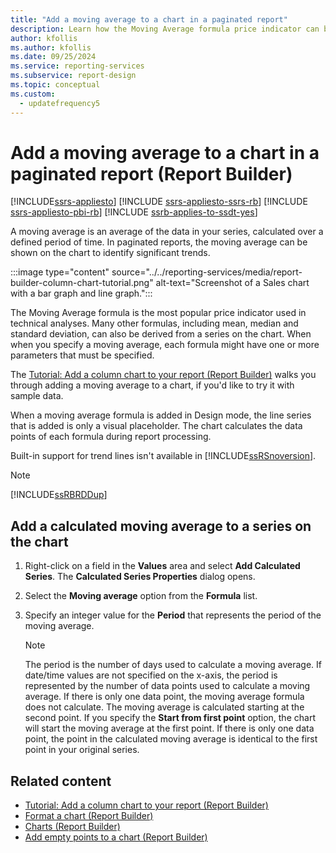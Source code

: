 ```yaml
---
title: "Add a moving average to a chart in a paginated report"
description: Learn how the Moving Average formula price indicator can be shown on a chart to identify trends in Report Builder.
author: kfollis
ms.author: kfollis
ms.date: 09/25/2024
ms.service: reporting-services
ms.subservice: report-design
ms.topic: conceptual
ms.custom:
  - updatefrequency5
---
```

# Add a moving average to a chart in a paginated report (Report Builder)

[!INCLUDE[ssrs-appliesto](../../includes/ssrs-appliesto.md)] [!INCLUDE [ssrs-appliesto-ssrs-rb](../../includes/ssrs-appliesto-ssrs-rb.md)] [!INCLUDE [ssrs-appliesto-pbi-rb](../../includes/ssrs-appliesto-pbi-rb.md)] [!INCLUDE [ssrb-applies-to-ssdt-yes](../../includes/ssrb-applies-to-ssdt-yes.md)]

A moving average is an average of the data in your series, calculated over a defined period of time. In paginated reports, the moving average can be shown on the chart to identify significant trends.  

:::image type="content" source="../../reporting-services/media/report-builder-column-chart-tutorial.png" alt-text="Screenshot of a Sales chart with a bar graph and line graph.":::

  
 The Moving Average formula is the most popular price indicator used in technical analyses. Many other formulas, including mean, median and standard deviation, can also be derived from a series on the chart. When when you specify a moving average, each formula might have one or more parameters that must be specified.  
 
 The [Tutorial: Add a column chart to your report (Report Builder)](../tutorial-add-a-column-chart-to-your-report-report-builder.md) walks you through adding a moving average to a chart, if you'd like to try it with sample data.
  
 When a moving average formula is added in Design mode, the line series that is added is only a visual placeholder. The chart calculates the data points of each formula during report processing.  
  
 Built-in support for trend lines isn't available in [!INCLUDE[ssRSnoversion](../../includes/ssrsnoversion-md.md)].  
  
> [!NOTE]  
>  [!INCLUDE[ssRBRDDup](../../includes/ssrbrddup-md.md)]  
  
## Add a calculated moving average to a series on the chart  
  
1.  Right-click on a field in the **Values** area and select **Add Calculated Series**. The **Calculated Series Properties** dialog opens.  
  
1.  Select the **Moving average** option from the **Formula** list.  
  
1.  Specify an integer value for the **Period** that represents the period of the moving average.  
  
    > [!NOTE]  
    >  The period is the number of days used to calculate a moving average. If date/time values are not specified on the x-axis, the period is represented by the number of data points used to calculate a moving average. If there is only one data point, the moving average formula does not calculate. The moving average is calculated starting at the second point. If you specify the **Start from first point** option, the chart will start the moving average at the first point. If there is only one data point, the point in the calculated moving average is identical to the first point in your original series.  
  
## Related content

- [Tutorial: Add a column chart to your report (Report Builder)](../tutorial-add-a-column-chart-to-your-report-report-builder.md)
- [Format a chart &#40;Report Builder&#41;](../../reporting-services/report-design/formatting-a-chart-report-builder-and-ssrs.md)
- [Charts &#40;Report Builder&#41;](../../reporting-services/report-design/charts-report-builder-and-ssrs.md)
- [Add empty points to a chart &#40;Report Builder&#41;](../../reporting-services/report-design/add-empty-points-to-a-chart-report-builder-and-ssrs.md)
